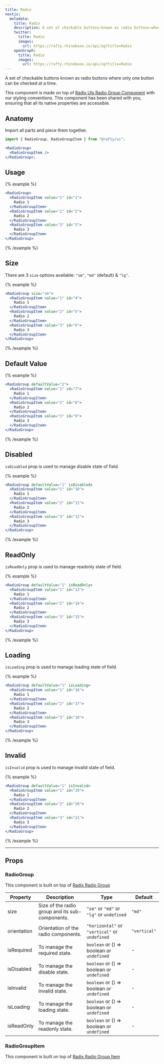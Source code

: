 ```yaml
---
title: Radio
nextjs:
  metadata:
    title: Radio
    description: A set of checkable buttons—known as radio buttons—where only one button can be checked at a time.
    twitter:
      title: Radio
      images:
        url: https://rafty.rhinobase.io/api/og?title=Radio
    openGraph:
      title: Radio
      images:
        url: https://rafty.rhinobase.io/api/og?title=Radio
---
```


A set of checkable buttons known as radio buttons where only one button can be checked at a time.

This component is made on top of [Radix UIs Radio Group Component](https://www.radix-ui.com/primitives/docs/components/radio-group) with our styling conventions. This component has been shared with you, ensuring that all its native properties are accessible.

## Anatomy

Import all parts and piece them together.

```jsx
import { RadioGroup, RadioGroupItem } from "@rafty/ui";

<RadioGroup>
  <RadioGroupItem />
</RadioGroup>;
```

## Usage

{% example %}

```jsx
<RadioGroup>
  <RadioGroupItem value="1" id="1">
    Radio 1
  </RadioGroupItem>
  <RadioGroupItem value="2" id="2">
    Radio 2
  </RadioGroupItem>
  <RadioGroupItem value="3" id="3">
    Radio 3
  </RadioGroupItem>
</RadioGroup>
```

{% /example %}

## Size

There are 3 `size` options available: `"sm"`, `"md"` (default) & `"lg"`.

{% example %}

```jsx
<RadioGroup size="sm">
  <RadioGroupItem value="1" id="4">
    Radio 1
  </RadioGroupItem>
  <RadioGroupItem value="2" id="5">
    Radio 2
  </RadioGroupItem>
  <RadioGroupItem value="3" id="6">
    Radio 3
  </RadioGroupItem>
</RadioGroup>
```

{% /example %}

## Default Value

{% example %}

```jsx
<RadioGroup defaultValue="2">
  <RadioGroupItem value="1" id="7">
    Radio 1
  </RadioGroupItem>
  <RadioGroupItem value="2" id="8">
    Radio 2
  </RadioGroupItem>
  <RadioGroupItem value="3" id="9">
    Radio 3
  </RadioGroupItem>
</RadioGroup>
```

{% /example %}

## Disabled

`isDisabled` prop is used to manage disable state of field.

{% example %}

```jsx
<RadioGroup defaultValue="1" isDisabled>
  <RadioGroupItem value="1" id="10">
    Radio 1
  </RadioGroupItem>
  <RadioGroupItem value="2" id="11">
    Radio 2
  </RadioGroupItem>
  <RadioGroupItem value="3" id="12">
    Radio 3
  </RadioGroupItem>
</RadioGroup>
```

{% /example %}

## ReadOnly

`isReadOnly` prop is used to manage readonly state of field.

{% example %}

```jsx
<RadioGroup defaultValue="1" isReadOnly>
  <RadioGroupItem value="1" id="13">
    Radio 1
  </RadioGroupItem>
  <RadioGroupItem value="2" id="14">
    Radio 2
  </RadioGroupItem>
  <RadioGroupItem value="3" id="15">
    Radio 3
  </RadioGroupItem>
</RadioGroup>
```

{% /example %}

## Loading

`isLoading` prop is used to manage loading state of field.

{% example %}

```jsx
<RadioGroup defaultValue="1" isLoading>
  <RadioGroupItem value="1" id="16">
    Radio 1
  </RadioGroupItem>
  <RadioGroupItem value="2" id="17">
    Radio 2
  </RadioGroupItem>
  <RadioGroupItem value="3" id="18">
    Radio 3
  </RadioGroupItem>
</RadioGroup>
```

{% /example %}

## Invalid

`isInvalid` prop is used to manage invalid state of field.

{% example %}

```jsx
<RadioGroup defaultValue="1" isInvalid>
  <RadioGroupItem value="1" id="19">
    Radio 1
  </RadioGroupItem>
  <RadioGroupItem value="2" id="20">
    Radio 2
  </RadioGroupItem>
  <RadioGroupItem value="3" id="21">
    Radio 3
  </RadioGroupItem>
</RadioGroup>
```

{% /example %}

---

## Props

### RadioGroup

This component is built on top of [Radix Radio Group](https://www.radix-ui.com/primitives/docs/components/radio-group#root)

| Property    | Description                                     | Type                                                   | Default      |
| ----------- | ----------------------------------------------- | ------------------------------------------------------ | ------------ |
| size        | Size of the radio group and its sub-components. | `"sm"` or `"md"` or `"lg"` or `undefined`              | `"md"`       |
| orientation | Orientation of the radio components.            | `"horizontal"` or `"vertical"` or `undefined`          | `"vertical"` |
| isRequired  | To manage the required state.                   | `boolean` or <Info>() => boolean</Info> or `undefined` | -            |
| isDisabled  | To manage the disable state.                    | `boolean` or <Info>() => boolean</Info> or `undefined` | -            |
| isInvalid   | To manage the invalid state.                    | `boolean` or <Info>() => boolean</Info> or `undefined` | -            |
| isLoading   | To manage the loading state.                    | `boolean` or <Info>() => boolean</Info> or `undefined` | -            |
| isReadOnly  | To manage the readonly state.                   | `boolean` or <Info>() => boolean</Info> or `undefined` | -            |

### RadioGroupItem

This component is built on top of [Radix Radio Group Item](https://www.radix-ui.com/primitives/docs/components/radio-group#item)
